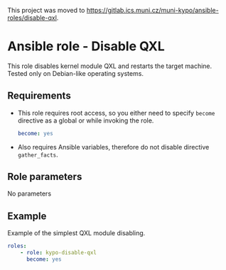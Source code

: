 This project was moved to https://gitlab.ics.muni.cz/muni-kypo/ansible-roles/disable-qxl.

# Ansible role - Disable QXL

This role disables kernel module QXL and restarts the target machine. Tested only on Debian-like operating systems.

## Requirements

* This role requires root access, so you either need to specify `become` directive as a global or while invoking the role.

    ```yml
    become: yes
    ```
    
* Also requires Ansible variables, therefore do not disable directive `gather_facts`.

## Role parameters

No parameters

## Example

Example of the simplest QXL module disabling.

```yml
roles:
    - role: kypo-disable-qxl
      become: yes
```

